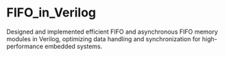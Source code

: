 # FIFO_in_Verilog
Designed and implemented efficient FIFO and asynchronous FIFO memory modules in Verilog, optimizing data handling and synchronization for high-performance embedded systems.
